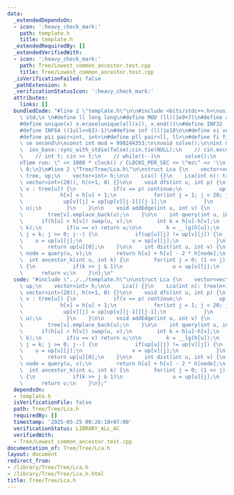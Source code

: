 ```yaml
---
data:
  _extendedDependsOn:
  - icon: ':heavy_check_mark:'
    path: template.h
    title: template.h
  _extendedRequiredBy: []
  _extendedVerifiedWith:
  - icon: ':heavy_check_mark:'
    path: Tree/Lowest_common_ancestor.test.cpp
    title: Tree/Lowest_common_ancestor.test.cpp
  _isVerificationFailed: false
  _pathExtension: h
  _verificationStatusIcon: ':heavy_check_mark:'
  attributes:
    links: []
  bundledCode: "#line 2 \"template.h\"\n\n#include <bits/stdc++.h>\nusing namespace\
    \ std;\n \n#define ll long long\n#define MOD (ll)(1e9+7)\n#define all(x) (x).begin(),(x).end()\n\
    #define unique(x) x.erase(unique(all(x)), x.end())\n#define INF32 ((1ull<<31)-1)\n\
    #define INF64 ((1ull<<63)-1)\n#define inf (ll)1e18\n\n#define vi vector<int>\n\
    #define pii pair<int, int>\n#define pll pair<ll, ll>\n#define fi first\n#define\
    \ se second\n\nconst int mod = 998244353;\n\nvoid solve();\n\nint main(){\n  \
    \  ios_base::sync_with_stdio(false);cin.tie(NULL);\n    // cin.exceptions(cin.failbit);\n\
    \    // int t; cin >> t;\n    // while(t--)\n        solve();\n    cerr << \"\\\
    nTime run: \" << 1000 * clock() / CLOCKS_PER_SEC << \"ms\" << '\\n';\n    return\
    \ 0;\n}\n#line 2 \"Tree/Tree/Lca.h\"\n\nstruct Lca {\n    vector<vector<int>>\
    \ tree, up;\n    vector<int> h;\n\n    Lca() {}\n    Lca(int n): tree(n+1), up(n+1,\
    \ vector<int>(20)), h(n+1, 0) {}\n\n    void dfs(int u, int p) {\n        for(int\
    \ v : tree[u]) {\n            if(v == p) continue;\n            up[v][0] = u;\n\
    \            h[v] = h[u] + 1;\n            for(int j = 1; j < 20; j++) {\n   \
    \             up[v][j] = up[up[v][j-1]][j-1];\n            }\n            dfs(v,\
    \ u);\n        }\n    }\n\n    void addEdge(int u, int v) {\n        tree[u].emplace_back(v);\n\
    \        tree[v].emplace_back(u);\n    }\n\n    int query(int u, int v) {\n  \
    \      if(h[u] < h[v]) swap(u, v);\n        int k = h[u]-h[v];\n        u = ancestor_k(u,\
    \ k);\n        if(u == v) return u;\n\n        k = __lg(h[u]);\n        for(int\
    \ j = k; j >= 0; j--) {\n            if(up[u][j] != up[v][j]) {\n            \
    \    u = up[u][j];\n                v = up[v][j];\n            }\n        }\n\
    \        return up[u][0];\n    }\n\n    int dist(int u, int v) {\n        int\
    \ node = query(u, v);\n        return h[u] + h[v] - 2 * h[node];\n    }\n\n  \
    \  int ancestor_k(int u, int k) {\n        for(int j = 0; (1 << j) <= k; j++)\
    \ {\n            if(k >> j & 1)\n                u = up[u][j];\n        }\n  \
    \      return u;\n    }\n};\n"
  code: "#include \"../../template.h\"\n\nstruct Lca {\n    vector<vector<int>> tree,\
    \ up;\n    vector<int> h;\n\n    Lca() {}\n    Lca(int n): tree(n+1), up(n+1,\
    \ vector<int>(20)), h(n+1, 0) {}\n\n    void dfs(int u, int p) {\n        for(int\
    \ v : tree[u]) {\n            if(v == p) continue;\n            up[v][0] = u;\n\
    \            h[v] = h[u] + 1;\n            for(int j = 1; j < 20; j++) {\n   \
    \             up[v][j] = up[up[v][j-1]][j-1];\n            }\n            dfs(v,\
    \ u);\n        }\n    }\n\n    void addEdge(int u, int v) {\n        tree[u].emplace_back(v);\n\
    \        tree[v].emplace_back(u);\n    }\n\n    int query(int u, int v) {\n  \
    \      if(h[u] < h[v]) swap(u, v);\n        int k = h[u]-h[v];\n        u = ancestor_k(u,\
    \ k);\n        if(u == v) return u;\n\n        k = __lg(h[u]);\n        for(int\
    \ j = k; j >= 0; j--) {\n            if(up[u][j] != up[v][j]) {\n            \
    \    u = up[u][j];\n                v = up[v][j];\n            }\n        }\n\
    \        return up[u][0];\n    }\n\n    int dist(int u, int v) {\n        int\
    \ node = query(u, v);\n        return h[u] + h[v] - 2 * h[node];\n    }\n\n  \
    \  int ancestor_k(int u, int k) {\n        for(int j = 0; (1 << j) <= k; j++)\
    \ {\n            if(k >> j & 1)\n                u = up[u][j];\n        }\n  \
    \      return u;\n    }\n};"
  dependsOn:
  - template.h
  isVerificationFile: false
  path: Tree/Tree/Lca.h
  requiredBy: []
  timestamp: '2025-05-25 00:26:18+07:00'
  verificationStatus: LIBRARY_ALL_AC
  verifiedWith:
  - Tree/Lowest_common_ancestor.test.cpp
documentation_of: Tree/Tree/Lca.h
layout: document
redirect_from:
- /library/Tree/Tree/Lca.h
- /library/Tree/Tree/Lca.h.html
title: Tree/Tree/Lca.h
---
```

